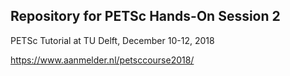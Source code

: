 ## Repository for PETSc Hands-On Session 2

PETSc Tutorial at TU Delft, December 10-12, 2018

https://www.aanmelder.nl/petsccourse2018/
